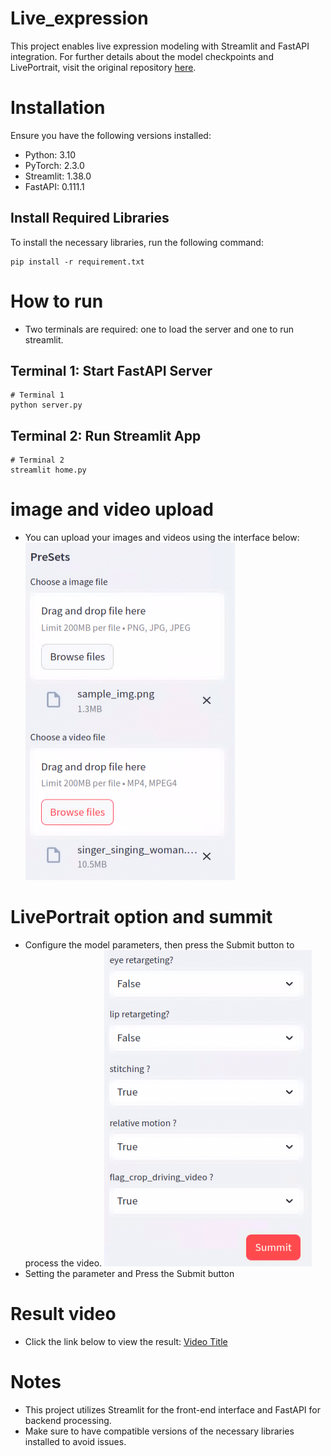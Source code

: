 # Live_expression
This project enables live expression modeling with Streamlit and FastAPI integration. For further details about the model checkpoints and LivePortrait, visit the original repository [here](https://github.com/KwaiVGI/LivePortrait).

# Installation
Ensure you have the following versions installed:
- Python: 3.10
- PyTorch: 2.3.0
- Streamlit: 1.38.0
- FastAPI: 0.111.1

## Install Required Libraries
To install the necessary libraries, run the following command:
```
pip install -r requirement.txt
```

# How to run
- Two terminals are required: one to load the server and one to run streamlit.
## Terminal 1: Start FastAPI Server
```
# Terminal 1
python server.py
```
## Terminal 2: Run Streamlit App
```
# Terminal 2
streamlit home.py
```

# image and video upload
- You can upload your images and videos using the interface below:
![image](./readme_img/upload.png)

# LivePortrait option and summit
- Configure the model parameters, then press the Submit button to process the video.
![image](./readme_img/option.png)
- Setting the parameter and Press the Submit button

# Result video
- Click the link below to view the result:
[Video Title](./results/sample_img--singer_singing_woman_concat.mp4)


# Notes
- This project utilizes Streamlit for the front-end interface and FastAPI for backend processing.
- Make sure to have compatible versions of the necessary libraries installed to avoid issues.
